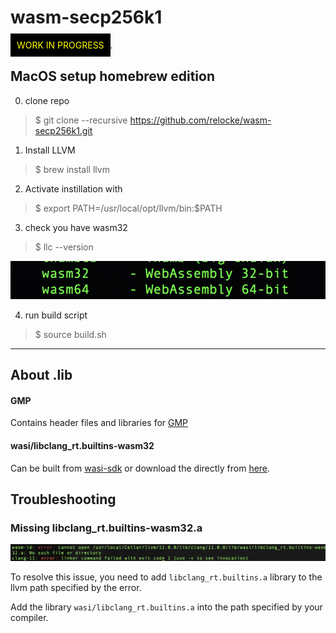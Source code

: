 # wasm-secp256k1

<span style="color:yellow;background:BLACK;padding:10px;">WORK IN PROGRESS</span>.


## MacOS setup homebrew edition

0. clone repo
> $ git clone --recursive https://github.com/relocke/wasm-secp256k1.git

1. Install LLVM
> $ brew install llvm
2. Activate instillation with
> $ export PATH=/usr/local/opt/llvm/bin:$PATH
3. check you have wasm32
> $ llc --version
<img src="static/wasm32-llc.png">

4. run build script
> $ source build.sh

--- 

## About .lib

#### GMP
Contains header files and libraries for [GMP](https://gmplib.org/)

#### wasi/libclang_rt.builtins-wasm32

Can be built from [wasi-sdk](https://github.com/WebAssembly/wasi-sdk) or download the directly from [here](https://github.com/WebAssembly/wasi-sdk/releases).

## Troubleshooting

### Missing libclang_rt.builtins-wasm32.a
<img src="static/error-linker.png">

To resolve this issue, you need to add `libclang_rt.builtins.a` library to the llvm path specified by the error.

Add the library `wasi/libclang_rt.builtins.a` into the path specified by your compiler.

